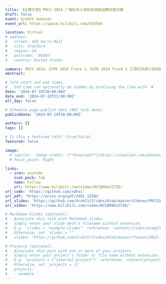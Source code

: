 ```yaml
---
title: 【比赛分享】PRCV 2024 广域红外小目标检测挑战赛优胜方案
draft: false
event: GrokCV Seminar
event_url: https://space.bilibili.com/833564

location: Virtual
# address:
#   street: 450 Serra Mall
#   city: Stanford
#   region: CA
#   postcode: '94305'
#   country: United States

summary: PRCV 2024、ICPR 2024 Track 1、ICPR 2024 Track 2 三项红外弱小目标检测比赛优胜方案
abstract: 

# Talk start and end times.
#   End time can optionally be hidden by prefixing the line with `#`.
date: '2024-07-19T20:00:00Z'
date_end: '2024-07-19T21:00:00Z'
all_day: false

# Schedule page publish date (NOT talk date).
publishDate: '2024-07-19T20:00:00Z'

authors: []
tags: []

# Is this a featured talk? (true/false)
featured: false

image:
  # caption: 'Image credit: [**Unsplash**](https://unsplash.com/photos/bzdhc5b3Bxs)'
  # focal_point: Right

links:
  - icon: youtube
    icon_pack: fab
    name: Follow
    url: https://www.bilibili.com/video/BV1QM4m127ZD/
url_code: 'https://github.com/xdFai'
url_pdf: 'https://arxiv.org/pdf/2401.15583'
url_slides: 'https://github.com/GrokCV/Slides/blob/master/Chenxu/PRCV2024.pdf'
url_video: 'https://www.bilibili.com/video/BV1QM4m127ZD/'

# Markdown Slides (optional).
#   Associate this talk with Markdown slides.
#   Simply enter your slide deck's filename without extension.
#   E.g. `slides = "example-slides"` references `content/slides/example-slides.md`.
#   Otherwise, set `slides = ""`.
#   slides: "https://github.com/GrokCV/Slides/blob/master/Yimian/2023-11-03-HADAR-Slides.pdf"

# Projects (optional).
#   Associate this post with one or more of your projects.
#   Simply enter your project's folder or file name without extension.
#   E.g. `projects = ["internal-project"]` references `content/project/deep-learning/index.md`.
#   Otherwise, set `projects = []`.
#   projects:
#   - example
---
```


